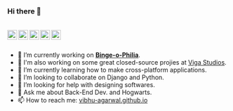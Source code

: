 ### Hi there 👋

<br/>

<a href="https://pypi.org/user/potterhead_vibhu/">
  <img align="left" alt="Vibhu on PyPI" width="22px" src="https://cdn.jsdelivr.net/npm/simple-icons@v3/icons/python.svg" />
</a>  <a href="https://play.google.com/store/apps/developer?id=Vibhu+Agarwal">
  <img align="left" alt="Vibhu on Playstore" width="22px" src="https://cdn.jsdelivr.net/npm/simple-icons@v3/icons/android.svg" />
</a>  <a href="https://in.linkedin.com/in/vibhu4agarwal">
  <img align="left" alt="Vibhu's LinkedIn" width="22px" src="https://cdn.jsdelivr.net/npm/simple-icons@v3/icons/linkedin.svg" />
</a>   <a href="https://vibhu-agarwal.blogspot.com/">
  <img align="left" alt="Vibhu Blogs" width="22px" src="https://cdn.jsdelivr.net/npm/simple-icons@v3/icons/blogger.svg" />
</a>  <a href="https://t.me/vibhu4agarwal">
  <img align="left" alt="Vibhu's Telegram" width="22px" src="https://cdn.jsdelivr.net/npm/simple-icons@v3/icons/telegram.svg" />
</a>

<br/>
<br/>

- 🔭 I’m currently working on **[Binge-o-Philia](https://play.google.com/store/apps/details?id=com.vibhu4agarwal.Binge_o_Philia)**.
- 💼 I'm also working on some great closed-source projies at [Viga Studios](https://github.com/Viga-Entertainment-Technology/).
- 🌱 I’m currently learning how to make cross-platform applications.
- 👯 I’m looking to collaborate on Django and Python.
- 🤔 I’m looking for help with designing softwares.
- 💬 Ask me about Back-End Dev. and Hogwarts.
- 📫 How to reach me: [vibhu-agarwal.github.io](https://vibhu-agarwal.github.io/)
<!--- 😄 Pronouns: ...-->
<!--- ⚡ Fun fact: ... ...-->

<!--![My github stats](https://github-readme-stats.vercel.app/api?username=Vibhu-Agarwal&show_icons=true&hide_border=true&hide=["stars"])-->
